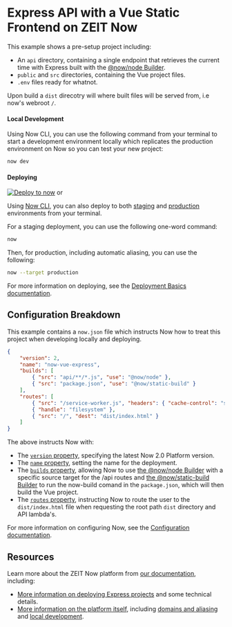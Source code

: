 # Express API with a Vue Static Frontend on ZEIT Now

This example shows a pre-setup project including:

- An `api` directory, containing a single endpoint that retrieves the current time with Express built with the [@now/node Builder](https://zeit.co/docs/v2/deployments/official-builders/node-js-now-node/).
- `public` and `src` directories, containing the Vue project files.
- `.env` files ready for whatnot.

Upon build a `dist` direcotry will where built files will be served from, i.e now's webroot `/`.


#### Local Development

Using Now CLI, you can use the following command from your terminal to start a development environment locally which replicates the production environment on Now so you can test your new project:

```bash
now dev
```

#### Deploying

[![Deploy to now](https://deploy.now.sh/static/button.svg)](https://deploy.now.sh/?repo=https://github.com/lcherone/now-vue-express) or

Using [Now CLI](https://zeit.co/download), you can also deploy to both [staging](https://zeit.co/docs/v2/domains-and-aliases/aliasing-a-deployment#staging) and [production](https://zeit.co/docs/v2/domains-and-aliases/aliasing-a-deployment#production) environments from your terminal.

For a staging deployment, you can use the following one-word command:

```bash
now
```

Then, for production, including automatic aliasing, you can use the following:

```bash
now --target production
```

For more information on deploying, see the [Deployment Basics documentation](https://zeit.co/docs/v2/deployments/basics#introducing-a-build-step).

## Configuration Breakdown

This example contains a `now.json` file which instructs Now how to treat this project when developing locally and deploying.

```json
{
    "version": 2,
    "name": "now-vue-express",
    "builds": [
        { "src": "api/**/*.js", "use": "@now/node" },
        { "src": "package.json", "use": "@now/static-build" }
    ],
    "routes": [
        { "src": "/service-worker.js", "headers": { "cache-control": "s-maxage=0" } },
        { "handle": "filesystem" },
        { "src": "/", "dest": "dist/index.html" }
    ]
}
```

The above instructs Now with:

- The [`version` property](https://zeit.co/docs/v2/deployments/configuration#version), specifying the latest Now 2.0 Platform version.
- The [`name` property](https://zeit.co/docs/v2/deployments/configuration#name), setting the name for the deployment.
- The [`builds` property](https://zeit.co/docs/v2/deployments/configuration#builds), allowing Now to use [the @now/node Builder](https://zeit.co/docs/v2/deployments/official-builders/node-js-now-node/) with a specific source target for the /api routes and [the @now/static-build Builder](https://zeit.co/docs/v2/deployments/official-builders/static-now-static/) to run the now-build comand in the `package.json`, which will then build the Vue project. 
- The [`routes` property](https://zeit.co/docs/v2/deployments/configuration#routes), instructing Now to route the user to the `dist/index.html` file when requesting the root path `dist` directory and API lambda's.

For more information on configuring Now, see the [Configuration documentation](https://zeit.co/docs/v2/deployments/configuration).

## Resources

Learn more about the ZEIT Now platform from [our documentation](https://zeit.co/docs), including:

- [More information on deploying Express projects](https://zeit.co/docs/v2/deployments/official-builders/node-js-now-node/) and some technical details.
- [More information on the platform itself](https://zeit.co/docs), including [domains and aliasing](https://zeit.co/docs/v2/domains-and-aliases/introduction/) and [local development](https://zeit.co/docs/v2/development/basics/).
